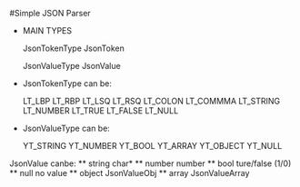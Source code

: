 #Simple JSON Parser
* MAIN TYPES

    JsonTokenType
    JsonToken

    JsonValueType
    JsonValue


* JsonTokenType can be:
  
    LT_LBP
    LT_RBP
    LT_LSQ
    LT_RSQ
    LT_COLON
    LT_COMMMA
    LT_STRING
    LT_NUMBER
    LT_TRUE
    LT_FALSE
    LT_NULL


* JsonValueType can be:

    YT_STRING
    YT_NUMBER
    YT_BOOL
    YT_ARRAY
    YT_OBJECT
    YT_NULL



JsonValue canbe:
** string       char*
** number       number
** bool         ture/false (1/0)
** null         no value
** object       JsonValueObj 
** array        JsonValueArray
    